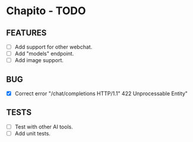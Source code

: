 # Chapito - TODO

## FEATURES

- [ ] Add support for other webchat.
- [ ] Add "models" endpoint.
- [ ] Add image support.

## BUG

- [x] Correct error "/chat/completions HTTP/1.1" 422 Unprocessable Entity"

## TESTS

- [ ] Test with other AI tools.
- [ ] Add unit tests.
